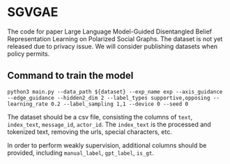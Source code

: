 # SGVGAE

The code for paper Large Language Model-Guided Disentangled Belief Representation Learning on Polarized Social Graphs. The dataset is not yet released due to privacy issue. We will consider publishing datasets when policy permits.


## Command to train the model
```
python3 main.py --data_path ${dataset} --exp_name exp --axis_guidance --edge_guidance --hidden2_dim 2 --label_types supportive,opposing --learning_rate 0.2 --label_sampling 1,1 --device 0 --seed 0
```

The dataset should be a csv file, consisting the columns of `text`, `index_text`, `message_id`, `actor_id`. The `index_text` is the processed and tokenized text, removing the urls, special characters, etc. 

In order to perform weakly supervision, additional columns should be provided, including `manual_label`, `gpt_label`, `is_gt`.
